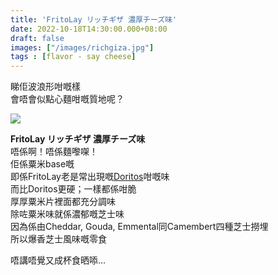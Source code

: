 ```yaml
---
title: 'FritoLay リッチギザ 濃厚チーズ味'
date: 2022-10-18T14:30:00.000+08:00
draft: false
images: ["/images/richgiza.jpg"]
tags : [flavor - say cheese]
---
```


睇佢波浪形咁嘅樣  
會唔會似點心麵咁嘅質地呢？  

![](/images/richgiza1.jpg)

**FritoLay リッチギザ 濃厚チーズ味**  
唔係啊！唔係麵嚟㗎！    
佢係粟米base嘅  
即係FritoLay老是常出現嘅[Doritos](https://hidie.net/doritosnacho/)咁嘅味  
而比Doritos更硬；一樣都係咁脆  
厚厚粟米片裡面都充分調味  
除咗粟米味就係濃郁嘅芝士味  
因為係由Cheddar, Gouda, Emmental同Camembert四種芝士撈埋  
所以爆香芝士風味嘅零食  
  
唔講唔覺又成杯食晒㖭...  
